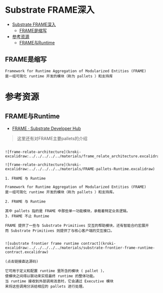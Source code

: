 # Substrate FRAME深入

<!--ts-->
* [Substrate FRAME深入](#substrate-frame深入)
   * [FRAME是缩写](#frame是缩写)
* [参考资源](#参考资源)
   * [FRAME与Runtime](#frame与runtime)

<!-- Created by https://github.com/ekalinin/github-markdown-toc -->
<!-- Added by: runner, at: Sat Aug 27 09:30:58 UTC 2022 -->

<!--te-->

## FRAME是缩写

```admonish hot title='frame还是FRAME'
Framework for Runtime Aggregation of Modularized Entities (FRAME) 
是一组可简化 runtime 开发的模块（称为 pallets ）和支持库
```

# 参考资源

## FRAME与Runtime

- [FRAME · Substrate Developer Hub](https://core.tetcoin.org/docs/zh-CN/knowledgebase/runtime/frame)

> 这里还有对FRAME主要pallets的介绍

```admonish tip title='厘清FRAME、RUNTIME和pallet的关系'

![frame-relate-architecture](kroki-excalidraw:../../../../../materials/frame_relate_architecture.excalidraw)

![frame-relate-architecture](kroki-excalidraw:../../../../../materials/FRAME-pallets-Runtime.excalidraw)

1. FRAME 与 Runtime

Framework for Runtime Aggregation of Modularized Entities (FRAME)
是一组可简化 runtime 开发的模块（称为 pallets ）和支持库。 

2. FRAME 与 Runtime

其中 pallets 指的是 FRAME 中那些单一功能模块，承载着特定业务逻辑。
3. FRAME 不止 Runtime

FRAME 提供了一些与 Substrate Primitives 交互的帮助模块，还有智能合约宏展开
而 Substrate Primitives 则提供了与核心客户端的交互接口。


![substrate frontier frame runtime contract](kroki-excalidraw:../../../../../materials/substrate-frontier-frame-runtime-contract.excalidraw)

(点击链接直达源码)
```

```admonish info title='Runtime 把所有 pallets 组件整合起来。 '
它可用于定义和配置 runtime 里所含的模块 ( pallet )，
使模块之间得以联动来实现最终 runtime 的整体功能。 
当 runtime 接收到外部调用消息时，它会通过 Executive 模块
来将这些调用分派给相应的 pallets 进行处理。
```
